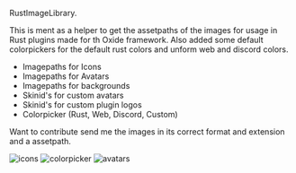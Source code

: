 RustImageLibrary.

This is ment as a helper to get the assetpaths of the images for usage in Rust plugins made for th Oxide framework.
Also added some default colorpickers for the default rust colors and unform web and discord colors.

- Imagepaths for Icons
- Imagepaths for Avatars
- Imagepaths for backgrounds
- Skinid's for custom avatars
- Skinid's for custom plugin logos
- Colorpicker (Rust, Web, Discord, Custom)

Want to contribute send me the images in its correct format and  extension and a assetpath.

![icons](https://github.com/user-attachments/assets/4a55f0fc-55bd-45e2-a71e-b4e4685c3a01)
![colorpicker](https://github.com/user-attachments/assets/00537a66-f3a4-45e3-97ec-5ce17f533f3c)
![avatars](https://github.com/user-attachments/assets/3679c088-5b82-405e-a67b-600d91e62c7e)
